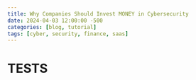 ```yaml
---
title: Why Companies Should Invest MONEY in Cybersecurity
date: 2024-04-03 12:00:00 -500
categories: [blog, tutorial]
tags: [cyber, security, finance, saas]
---
```



# TESTS